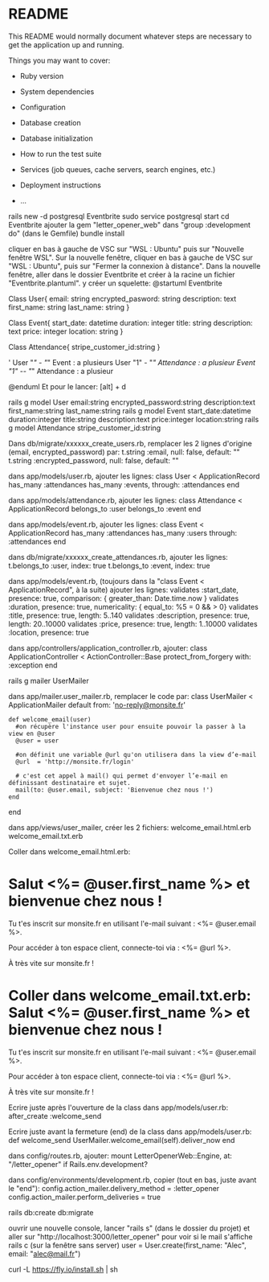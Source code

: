 # README

This README would normally document whatever steps are necessary to get the
application up and running.

Things you may want to cover:

* Ruby version

* System dependencies

* Configuration

* Database creation

* Database initialization

* How to run the test suite

* Services (job queues, cache servers, search engines, etc.)

* Deployment instructions

* ...

rails new -d postgresql Eventbrite
sudo service postgresql start
cd Eventbrite
ajouter la gem "letter_opener_web" dans "group :development do" (dans le Gemfile)
bundle install

cliquer en bas à gauche de VSC sur "WSL : Ubuntu" puis sur "Nouvelle fenêtre WSL".
Sur la nouvelle fenêtre, cliquer en bas à gauche de VSC sur "WSL : Ubuntu", puis sur "Fermer la connexion à distance".
Dans la nouvelle fenêtre, aller dans le dossier Eventbrite et créer à la racine un fichier "Eventbrite.plantuml".
y créer un squelette:
  @startuml Eventbrite

  Class User{
    email: string
    encrypted_pasword: string
    description: text
    first_name: string
    last_name: string
  }

  Class Event{
    start_date: datetime
    duration: integer
    title: string
    description: text
    price: integer
    location: string
  }

  Class Attendance{
    stripe_customer_id:string
  }

  ' User "*" - "*" Event : a plusieurs
  User "1" - "*" Attendance : a plusieur
  Event "1" -- "*" Attendance : a plusieur

  @enduml
Et pour le lancer: [alt] + d

rails g model User email:string encrypted_password:string description:text first_name:string last_name:string
rails g model Event start_date:datetime duration:integer title:string description:text price:integer location:string
rails g model Attendance stripe_customer_id:string

Dans db/migrate/xxxxxx_create_users.rb, remplacer les 2 lignes d'origine (email, encrypted_password) par:
  t.string :email, null: false, default: ""
  t.string :encrypted_password, null: false, default: ""

dans app/models/user.rb, ajouter les lignes:
  class User < ApplicationRecord
    has_many :attendances
    has_many :events, through: :attendances
  end

dans app/models/attendance.rb, ajouter les lignes:
  class Attendance < ApplicationRecord
    belongs_to :user
    belongs_to :event
  end

dans app/models/event.rb, ajouter les lignes:
  class Event < ApplicationRecord
    has_many :attendances
    has_many :users through: :attendances
  end

dans db/migrate/xxxxxx_create_attendances.rb, ajouter les lignes:
  t.belongs_to :user, index: true
  t.belongs_to :event, index: true

dans app/models/event.rb, (toujours dans la "class Event < ApplicationRecord", à la suite) ajouter les lignes:
  validates :start_date, presence: true, comparison: { greater_than: Date.time.now }
  validates :duration, presence: true, numericality: { equal_to: %5 = 0 && > 0}
  validates :title, presence: true, length: 5..140
  validates :description, presence: true, length: 20..10000
  validates :price, presence: true, length: 1..10000
  validates :location, presence: true

dans app/controllers/application_controller.rb, ajouter:
  class ApplicationController < ActionController::Base
    protect_from_forgery with: :exception
  end

rails g mailer UserMailer

dans app/mailer.user_mailer.rb, remplacer le code par:
  class UserMailer < ApplicationMailer
  default from: 'no-reply@monsite.fr'

    def welcome_email(user)
      #on récupère l'instance user pour ensuite pouvoir la passer à la view en @user
      @user = user 

      #on définit une variable @url qu'on utilisera dans la view d’e-mail
      @url  = 'http://monsite.fr/login' 

      # c'est cet appel à mail() qui permet d'envoyer l’e-mail en définissant destinataire et sujet.
      mail(to: @user.email, subject: 'Bienvenue chez nous !') 
    end
  end

dans app/views/user_mailer, créer les 2 fichiers:
  welcome_email.html.erb
  welcome_email.txt.erb

Coller dans welcome_email.html.erb:
  <!DOCTYPE html>
  <html>
    <head>
      <meta content='text/html; charset=UTF-8' http-equiv='Content-Type' />
    </head>
    <body>
      <h1>Salut <%= @user.first_name %> et bienvenue chez nous !</h1>
      <p>
        Tu t'es inscrit sur monsite.fr en utilisant l'e-mail suivant : <%= @user.email %>.
      </p>
      <p>
        Pour accéder à ton espace client, connecte-toi via : <%= @url %>.
      </p>
      <p> À très vite sur monsite.fr !
    </body>
  </html>

Coller dans welcome_email.txt.erb:
  Salut <%= @user.first_name %> et bienvenue chez nous !
  ==========================================================

  Tu t'es inscrit sur monsite.fr en utilisant l'e-mail suivant : <%= @user.email %>.

  Pour accéder à ton espace client, connecte-toi via : <%= @url %>.

  À très vite sur monsite.fr !

Ecrire juste après l'ouverture de la class dans app/models/user.rb:
  after_create :welcome_send

Ecrire juste avant la fermeture (end) de la class dans app/models/user.rb:
  def welcome_send
    UserMailer.welcome_email(self).deliver_now
  end

dans config/routes.rb, ajouter:
   mount LetterOpenerWeb::Engine, at: "/letter_opener" if Rails.env.development?

dans config/environments/development.rb, copier (tout en bas, juste avant le "end"):
  config.action_mailer.delivery_method = :letter_opener
  config.action_mailer.perform_deliveries = true

rails db:create db:migrate

ouvrir une nouvelle console, lancer "rails s" (dans le dossier du projet) et aller sur "http://localhost:3000/letter_opener" pour voir si le mail s'affiche
rails c (sur la fenêtre sans server)
user = User.create(first_name: "Alec", email: "alec@mail.fr")

curl -L https://fly.io/install.sh | sh

